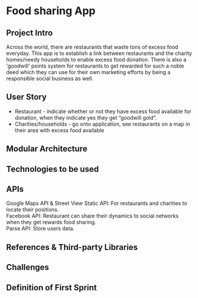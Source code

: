 # Food sharing App
## Project Intro
Across the world, there are restaurants that waste tons of excess food everyday. This app is to establish a link between restaurants and the charity homes/needy households to enable excess food donation. There is also a 'goodwill' points system for restaurants to get rewarded for such a noble deed which they can use for their own marketing efforts by being a responsible social business as well.

## User Story
* Restaurant - indicate whether or not they have excess food available for donation, when they indicate yes they get “goodwill gold”.
* Charities/households - go onto application, see restaurants on a map in their area with excess food available

## Modular Architecture  

## Technologies to be used

## APIs
Google Maps API & Street View Static API: For restaurants and charities to locate their positions.    
Facebook API: Restaurant can share their dynamics to social networks when they get rewards food sharing.  
Parse API: Store users data.
## References & Third-party Libraries

## Challenges

## Definition of First Sprint

